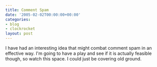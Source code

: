 ```yaml
---
title: Comment Spam
date: '2005-02-02T00:00:00+00:00'
categories:
- blog
- clockrocket
layout: post
---
```


I have had an interesting idea that might combat comment spam in an effective way.  I'm going to have a play and see if it is actually feasible though, so watch this space.  I could just be covering old ground.




